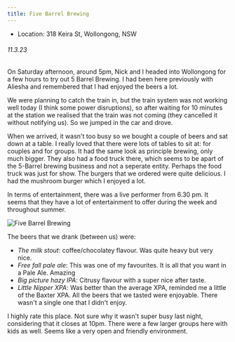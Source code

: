 ```yaml
---
title: Five Barrel Brewing
---
```

- Location: 318 Keira St, Wollongong, NSW
###### 11.3.23
On Saturday afternoon, around 5pm, Nick and I headed into Wollongong for a few hours to try out 5 Barrel Brewing. I had been here previously with Aliesha and remembered that I had enjoyed the beers a lot. 

We were planning to catch the train in, but the train system was not working well today (I think some power disruptions), so after waiting for 10 minutes at the station we realised that the train was not coming (they cancelled it without notifying us). So we jumped in the car and drove. 

When we arrived, it wasn't too busy so we bought a couple of beers and sat down at a table. I really loved that there were lots of tables to sit at: for couples and for groups. It had the same look as principle brewing, only much bigger. They also had a food truck there, which seems to be apart of the 5-Barrel brewing business and not a seperate entity. Perhaps the food truck was just for show. The burgers that we ordered were quite delicious. I had the mushroom burger which I enjoyed a lot. 

In terms of entertainment, there was a live performer from 6.30 pm. It seems that they have a lot of entertainment to offer during the week and throughout summer. 

![Five Barrel Brewing](../pictures/fivebarrelbrew.png)


The beers that we drank (between us) were: 
- *The milk stout*: coffee/chocolatey flavour. Was quite heavy but very nice. 
- *Free fall pale ale*: This was one of my favourites. It is all that you want in a Pale Ale. Amazing
- *Big picture hazy IPA*: Citrusy flavour with a super nice after taste.
- *Little Nipper XPA*: Was better than the average XPA, reminded me a little of the Baxter XPA. 
All the beers that we tasted were enjoyable. There wasn't a single one that I didn't enjoy. 

I highly rate this place. Not sure why it wasn't super busy last night, considering that it closes at 10pm. There were a few larger groups here with kids as well. Seems like a very open and friendly environment.

